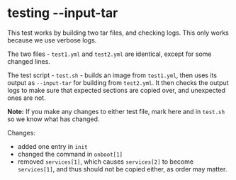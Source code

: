 # testing --input-tar

This test works by building two tar files, and checking logs.
This only works because we use verbose logs.

The two files - `test1.yml` and `test2.yml` are identical, except for some changed lines.

The test script - `test.sh` - builds an image from `test1.yml`, then uses its output
as `--input-tar` for building from `test2.yml`. It then checks the output logs to make sure
that expected sections are copied over, and unexpected ones are not.

**Note:** If you make any changes to either test file, mark here and in `test.sh` so we know what has changed.

Changes:

- added one entry in `init`
- changed the command in `onboot[1]`
- removed `services[1]`, which causes `services[2]` to become `services[1]`, and thus should not be copied either, as order may matter.
